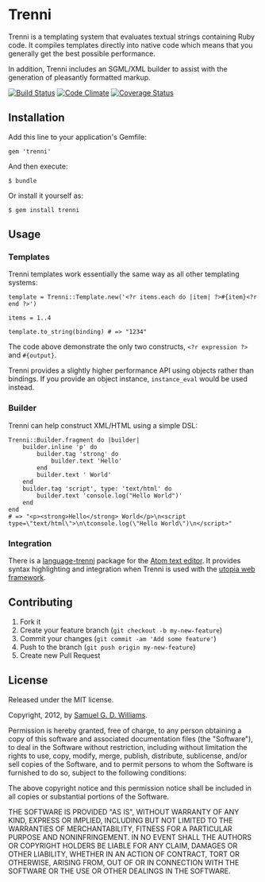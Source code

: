 # Trenni

Trenni is a templating system that evaluates textual strings containing Ruby
code. It compiles templates directly into native code which means that you
generally get the best possible performance.

In addition, Trenni includes an SGML/XML builder to assist with the generation
of pleasantly formatted markup.

[![Build Status](https://secure.travis-ci.org/ioquatix/trenni.png)](http://travis-ci.org/ioquatix/trenni)
[![Code Climate](https://codeclimate.com/github/ioquatix/trenni.png)](https://codeclimate.com/github/ioquatix/trenni)
[![Coverage Status](https://coveralls.io/repos/ioquatix/trenni/badge.svg)](https://coveralls.io/r/ioquatix/trenni)

## Installation

Add this line to your application's Gemfile:

	gem 'trenni'

And then execute:

	$ bundle

Or install it yourself as:

	$ gem install trenni

## Usage

### Templates

Trenni templates work essentially the same way as all other templating systems:

	template = Trenni::Template.new('<?r items.each do |item| ?>#{item}<?r end ?>')
		
	items = 1..4
		
	template.to_string(binding) # => "1234"
	
The code above demonstrate  the only two constructs, `<?r expression ?>` and `#{output}`.

Trenni provides a slightly higher performance API using objects rather than bindings. If you provide an object instance, `instance_eval` would be used instead.

### Builder

Trenni can help construct XML/HTML using a simple DSL:

	Trenni::Builder.fragment do |builder|
		builder.inline 'p' do
			builder.tag 'strong' do
				builder.text 'Hello'
			end
			builder.text ' World'
		end
		builder.tag 'script', type: 'text/html' do
			builder.text 'console.log("Hello World")'
		end
	end
	# => "<p><strong>Hello</strong> World</p>\n<script type=\"text/html\">\n\tconsole.log(\"Hello World\")\n</script>"

### Integration

There is a [language-trenni](https://atom.io/packages/language-trenni) package for the [Atom text editor](https://atom.io). It provides syntax highlighting and integration when Trenni is used with the [utopia web framework](https://github.com/ioquatix/utopia).

## Contributing

1. Fork it
2. Create your feature branch (`git checkout -b my-new-feature`)
3. Commit your changes (`git commit -am 'Add some feature'`)
4. Push to the branch (`git push origin my-new-feature`)
5. Create new Pull Request

## License

Released under the MIT license.

Copyright, 2012, by [Samuel G. D. Williams](http://www.codeotaku.com/samuel-williams).

Permission is hereby granted, free of charge, to any person obtaining a copy
of this software and associated documentation files (the "Software"), to deal
in the Software without restriction, including without limitation the rights
to use, copy, modify, merge, publish, distribute, sublicense, and/or sell
copies of the Software, and to permit persons to whom the Software is
furnished to do so, subject to the following conditions:

The above copyright notice and this permission notice shall be included in
all copies or substantial portions of the Software.

THE SOFTWARE IS PROVIDED "AS IS", WITHOUT WARRANTY OF ANY KIND, EXPRESS OR
IMPLIED, INCLUDING BUT NOT LIMITED TO THE WARRANTIES OF MERCHANTABILITY,
FITNESS FOR A PARTICULAR PURPOSE AND NONINFRINGEMENT. IN NO EVENT SHALL THE
AUTHORS OR COPYRIGHT HOLDERS BE LIABLE FOR ANY CLAIM, DAMAGES OR OTHER
LIABILITY, WHETHER IN AN ACTION OF CONTRACT, TORT OR OTHERWISE, ARISING FROM,
OUT OF OR IN CONNECTION WITH THE SOFTWARE OR THE USE OR OTHER DEALINGS IN
THE SOFTWARE.